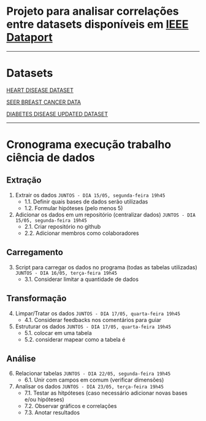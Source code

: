 # Projeto para analisar correlações entre datasets disponíveis em [IEEE Dataport](https://ieee-dataport.org/datasets)
---
# Datasets
[HEART DISEASE DATASET](https://ieee-dataport.org/open-access/heart-disease-dataset-comprehensive)

[SEER BREAST CANCER DATA](https://ieee-dataport.org/open-access/seer-breast-cancer-data)

[DIABETES DISEASE UPDATED DATASET](https://data.mendeley.com/datasets/wj9rwkp9c2/1)

---
# Cronograma execução trabalho ciência de dados
## Extração
1. Extrair os dados `JUNTOS - DIA 15/05, segunda-feira 19h45`
    - 1.1. Definir quais bases de dados serão utilizadas
    - 1.2. Formular hipóteses (pelo menos 5)
2. Adicionar os dados em um repositório (centralizar dados) `JUNTOS - DIA 15/05, segunda-feira 19h45`
    - 2.1. Criar repositório no github
    - 2.2. Adicionar membros como colaboradores

## Carregamento
3. Script para carregar os dados no programa (todas as tabelas utilizadas) `JUNTOS - DIA 16/05, terça-feira 19h45`
    - 3.1. Considerar limitar a quantidade de dados

## Transformação
4. Limpar/Tratar os dados `JUNTOS - DIA 17/05, quarta-feira 19h45`
    - 4.1. Considerar feedbacks nos comentários para guiar
5. Estruturar os dados `JUNTOS - DIA 17/05, quarta-feira 19h45`
    - 5.1. colocar em uma tabela
    - 5.2. considerar mapear como a tabela é

## Análise
6. Relacionar tabelas `JUNTOS - DIA 22/05, segunda-feira 19h45`
    - 6.1. Unir com campos em comum (verificar dimensões)
7. Analisar os dados `JUNTOS - DIA 23/05, terça-feira 19h45`
    - 7.1. Testar as hitpóteses (caso necessário adicionar novas bases e/ou hipóteses)
    - 7.2. Observar gráficos e correlações
    - 7.3. Anotar resultados
